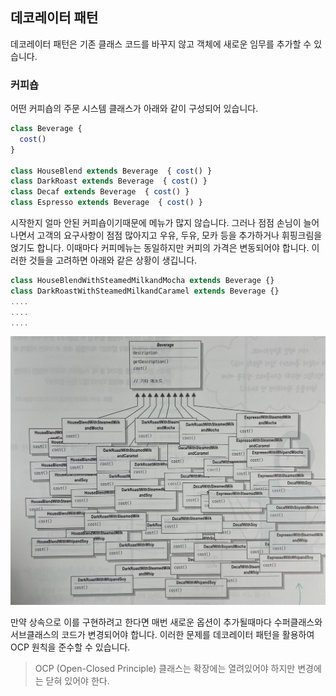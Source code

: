 ## 데코레이터 패턴

데코레이터 패턴은 기존 클래스 코드를 바꾸지 않고 객체에 새로운 임무를 추가할 수 있습니다.

### 커피숍

어떤 커피숍의 주문 시스템 클래스가 아래와 같이 구성되어 있습니다.

```js
class Beverage {
  cost()
}

class HouseBlend extends Beverage  { cost() }
class DarkRoast extends Beverage  { cost() }
class Decaf extends Beverage  { cost() }
class Espresso extends Beverage  { cost() }
```

시작한지 얼마 안된 커피숍이기때문에 메뉴가 많지 않습니다. 그러나 점점 손님이 늘어나면서 고객의 요구사항이 점점 많아지고 우유, 두유, 모카 등을 추가하거나 휘핑크림을 얹기도 합니다. 이때마다 커피메뉴는 동일하지만 커피의 가격은 변동되어야 합니다. 이러한 것들을 고려하면 아래와 같은 상황이 생깁니다.

```js
class HouseBlendWithSteamedMilkandMocha extends Beverage {}
class DarkRoastWithSteamedMilkandCaramel extends Beverage {}
....
....
....
```

![커피클래스](../img/decorator_coffee.jpeg)

만약 상속으로 이를 구현하려고 한다면 매번 새로운 옵션이 추가될때마다 수퍼클래스와 서브클래스의 코드가 변경되어야 합니다. 이러한 문제를 데코레이터 패턴을 활용하여 OCP 원칙을 준수할 수 있습니다.

> OCP (Open-Closed Principle) 클래스는 확장에는 열려있어야 하지만 변경에는 닫혀 있어야 한다.

